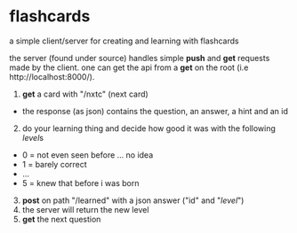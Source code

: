# flashcards
a simple client/server for creating and learning with flashcards

the server (found under source) handles simple **push** and **get** requests made by the client. one can get the api from a **get** on the root (i.e http://localhost:8000/).

1. **get** a card with "/nxtc" (next card)
  * the response (as json) contains the question, an answer, a hint and an id
2. do your learning thing and decide how good it was with the following *level*s
  * 0 = not even seen before ... no idea
  * 1 = barely correct
  * ...
  * 5 = knew that before i was born
3. **post** on path "/learned" with a json answer ("id" and "*level*")
4. the server will return the new level
5. **get** the next question
